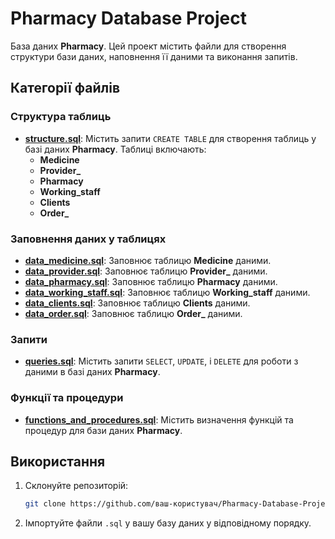 # Pharmacy Database Project

База даних **Pharmacy**. 
Цей проект містить файли для створення структури бази даних, наповнення її даними та виконання запитів.

## Категорії файлів

### Структура таблиць

- **[structure.sql](structure.sql)**: Містить запити `CREATE TABLE` для створення таблиць у базі даних **Pharmacy**. Таблиці включають:
  - **Medicine**
  - **Provider_**
  - **Pharmacy**
  - **Working_staff**
  - **Clients**
  - **Order_**

### Заповнення даних у таблицях

- **[data_medicine.sql](data_medicine.sql)**: Заповнює таблицю **Medicine** даними.
- **[data_provider.sql](data_provider.sql)**: Заповнює таблицю **Provider_** даними.
- **[data_pharmacy.sql](data_pharmacy.sql)**: Заповнює таблицю **Pharmacy** даними.
- **[data_working_staff.sql](data_working_staff.sql)**: Заповнює таблицю **Working_staff** даними.
- **[data_clients.sql](data_clients.sql)**: Заповнює таблицю **Clients** даними.
- **[data_order.sql](data_order.sql)**: Заповнює таблицю **Order_** даними.

### Запити

- **[queries.sql](queries.sql)**: Містить запити `SELECT`, `UPDATE`, і `DELETE` для роботи з даними в базі даних **Pharmacy**.

### Функції та процедури

- **[functions_and_procedures.sql](functions_and_procedures.sql)**: Містить визначення функцій та процедур для бази даних **Pharmacy**.

## Використання

1. Склонуйте репозиторій:

    ```bash
    git clone https://github.com/ваш-користувач/Pharmacy-Database-Project.git
    ```

2. Імпортуйте файли `.sql` у вашу базу даних у відповідному порядку.
